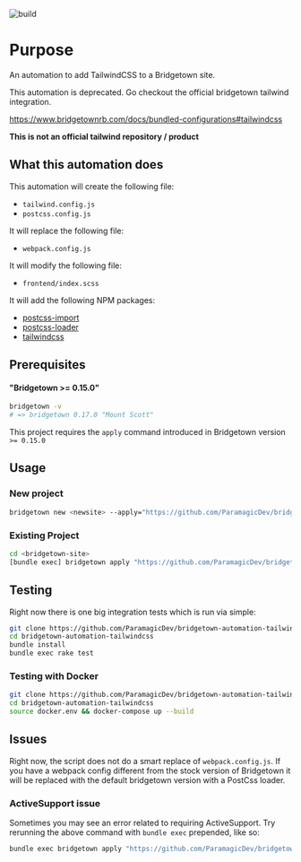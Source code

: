 ![build](https://github.com/ParamagicDev/bridgetown-automation-tailwindcss/workflows/build/badge.svg)

# Purpose

An automation to add TailwindCSS to a Bridgetown site.

This automation is deprecated. Go checkout the official bridgetown tailwind integration.

https://www.bridgetownrb.com/docs/bundled-configurations#tailwindcss

**This is not an official tailwind repository / product**

## What this automation does 

This automation will create the following file:

- `tailwind.config.js`
- `postcss.config.js`

It will replace the following file:

- `webpack.config.js`

It will modify the following file:

- `frontend/index.scss`

It will add the following NPM packages:

- [postcss-import](https://github.com/postcss/postcss-import)
- [postcss-loader](https://webpack.js.org/loaders/postcss-loader/)
- [tailwindcss](https://tailwindcss.com/)

## Prerequisites

#### "Bridgetown >= 0.15.0"

```bash
bridgetown -v
# => bridgetown 0.17.0 "Mount Scott"
```

This project requires the `apply` command introduced in Bridgetown version
`>= 0.15.0` 

## Usage

### New project

```bash
bridgetown new <newsite> --apply="https://github.com/ParamagicDev/bridgetown-automation-tailwindcss"
```

### Existing Project

```bash
cd <bridgetown-site>
[bundle exec] bridgetown apply "https://github.com/ParamagicDev/bridgetown-automation-tailwindcss"
```

## Testing

Right now there is one big integration tests which is run via simple:

```bash
git clone https://github.com/ParamagicDev/bridgetown-automation-tailwindcss/
cd bridgetown-automation-tailwindcss
bundle install
bundle exec rake test
```

### Testing with Docker

```bash
git clone https://github.com/ParamagicDev/bridgetown-automation-tailwindcss/
cd bridgetown-automation-tailwindcss
source docker.env && docker-compose up --build
```

## Issues

Right now, the script does not do a smart replace of
`webpack.config.js`. If you have a webpack config different from the
stock version of Bridgetown it will be replaced with the default
bridgetown version with a PostCss loader.

### ActiveSupport issue

Sometimes you may see an error related to requiring ActiveSupport. 
Try rerunning the above command with `bundle exec` prepended, like so:

```bash
bundle exec bridgetown apply "https://github.com/ParamagicDev/bridgetown-automation-tailwindcss"
```
